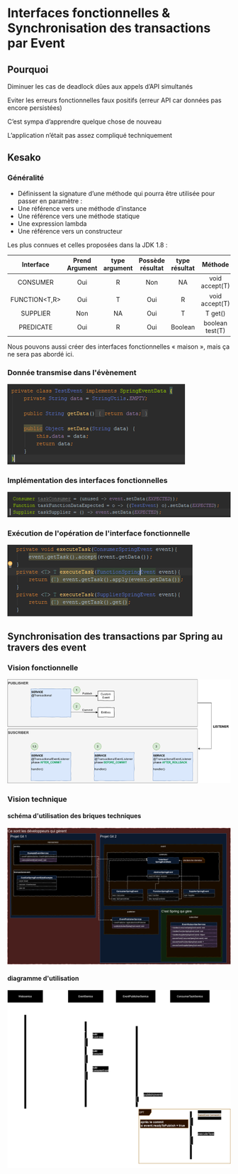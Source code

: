 # Interfaces fonctionnelles & Synchronisation des transactions par Event

## Pourquoi

Diminuer les cas de deadlock dûes aux appels d’API simultanés

Eviter les erreurs fonctionnelles faux positifs (erreur API car données pas encore persistées)

C’est sympa d’apprendre quelque chose de nouveau

L’application n’était pas assez compliqué techniquement

## Kesako

### Généralité
- Définissent la signature d’une méthode qui pourra être utilisée pour passer en paramètre :
- Une référence vers une méthode d’instance
- Une référence vers une méthode statique
- Une expression lambda
- Une référence vers un constructeur

Les plus connues et celles proposées dans la JDK 1.8 :

|   Interface   | Prend Argument | type argument | Possède résultat | type résultat |     Méthode     |
|:-------------:|:--------------:|:-------------:|:----------------:|:-------------:|:---------------:|
|   CONSUMER    |      Oui       |       R       |       Non        |      NA       | void accept(T)  |
| FUNCTION<T,R> |      Oui       |       T       |       Oui        |       R       | void accept(T)  |
|   SUPPLIER    |      Non       |      NA       |       Oui        |       T       |     T get()     |
|   PREDICATE   |      Oui       |       R       |       Oui        |    Boolean    | boolean test(T) |

Nous pouvons aussi créer des interfaces fonctionnelles « maison », mais ça ne sera pas abordé ici.

### Donnée transmise dans l'évènement
![représentation de la donnée transmise dans l'évènement](TestEvent.png)

### Implémentation des interfaces fonctionnelles
![Implémentation des interfaces fonctionnelles](FunctionalInterface.png)

### Exécution de l'opération de l'interface fonctionnelle
![Exécution de l'opération de l'interface fonctionnelle](Execution.png)

## Synchronisation des transactions par Spring au travers des event
### Vision fonctionnelle
![Publisher, Subscriber et Listener](Pub_sub_list.png)

### Vision technique
#### schéma d'utilisation des briques techniques
![schéma d'utilisation des briques techniques](synchronisation_transaction.png)

#### diagramme d'utilisation
![diagramme d'utilisation](diagramme_utilisation.png)
